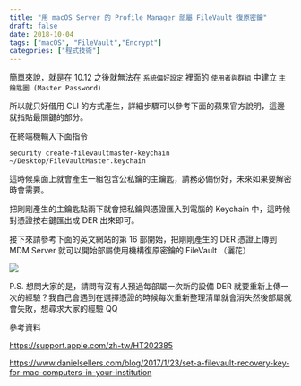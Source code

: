 ```yaml
---
title: "用 macOS Server 的 Profile Manager 部屬 FileVault 復原密鑰"
draft: false
date: 2018-10-04
tags: ["macOS", "FileVault","Encrypt"]
categories: ["程式技術"]
---
```


簡單來說，就是在 10.12 之後就無法在 `系統偏好設定` 裡面的 `使用者與群組` 中建立 `主鑰匙圈 (Master Password)`

<!--more-->

所以就只好借用 CLI 的方式產生，詳細步驟可以參考下面的蘋果官方說明，這邊就指貼最關鍵的部分。

在終端機輸入下面指令

`security create-filevaultmaster-keychain ~/Desktop/FileVaultMaster.keychain`

這時候桌面上就會產生一組包含公私鑰的主鑰匙，請務必備份好，未來如果要解密時會需要。

把剛剛產生的主鑰匙點兩下就會把私鑰與憑證匯入到電腦的 Keychain 中，這時候對憑證按右鍵匯出成 DER 出來即可。

接下來請參考下面的英文網站的第 16 部開始，把剛剛產生的 DER 憑證上傳到 MDM Server 就可以開始部屬使用機構復原密鑰的  FileVault  （灑花）


![](https://hiy.tw/coding/macos_server_profile_manager_filevault/2.png)


P.S. 想問大家的是，請問有沒有人預過每部屬一次新的設備 DER 就要重新上傳一次的經驗？我自己會遇到在選擇憑證的時候每次重新整理清單就會消失然後部屬就會失敗，想尋求大家的經驗 QQ



參考資料

https://support.apple.com/zh-tw/HT202385

https://www.danielsellers.com/blog/2017/1/23/set-a-filevault-recovery-key-for-mac-computers-in-your-institution